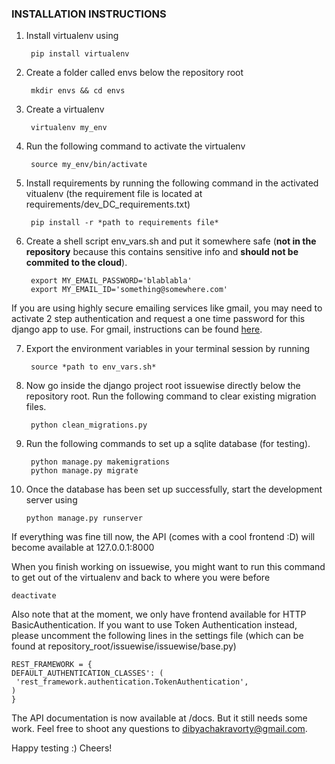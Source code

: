### INSTALLATION INSTRUCTIONS


1. Install virtualenv using

        pip install virtualenv
    
2. Create a folder called envs below the repository root 

        mkdir envs && cd envs
    
3. Create a virtualenv

        virtualenv my_env
    
4. Run the following command to activate the virtualenv

        source my_env/bin/activate
    
5. Install requirements by running the following command in the activated vitualenv
(the requirement file is located at requirements/dev_DC_requirements.txt)

        pip install -r *path to requirements file*
    
6. Create a shell script env_vars.sh and put it somewhere safe (**not in the
repository** because this contains sensitive info and **should not be commited
to the cloud**).

        export MY_EMAIL_PASSWORD='blablabla'
        export MY_EMAIL_ID='something@somewhere.com'
    
 If you are using highly secure emailing services like gmail, you may need to 
 activate 2 step authentication and request a one time password for this 
 django app to use. For gmail, instructions can be found [here](https://support.google.com/accounts/answer/185833?hl=en).
 
7. Export the environment variables in your terminal session by running

        source *path to env_vars.sh*
        
8. Now go inside the django project root issuewise directly below the repository
root. Run the following command to clear existing migration files.

        python clean_migrations.py

9. Run the following commands to set up a sqlite database (for testing).

        python manage.py makemigrations
        python manage.py migrate
    
10. Once the database has been set up successfully, start the development 
server using

        python manage.py runserver
    
If everything was fine till now, the API (comes with a cool frontend :D)
will become available at 127.0.0.1:8000

When you finish working on issuewise, you might want to run this command 
to get out of the virtualenv and back to where you were before

    deactivate
    
Also note that at the moment, we only have frontend available for 
HTTP BasicAuthentication. If you want to use Token Authentication 
instead, please uncomment the following lines in the settings file 
(which can be found at repository_root/issuewise/issuewise/base.py)

    REST_FRAMEWORK = {
    DEFAULT_AUTHENTICATION_CLASSES': (
     'rest_framework.authentication.TokenAuthentication',
    )
    }
    
The API documentation is now available at /docs. But it still needs some work. 
Feel free to shoot any questions to dibyachakravorty@gmail.com.

Happy testing :) Cheers!
    
    